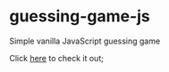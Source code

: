 # guessing-game-js
Simple vanilla JavaScript guessing game

Click [here](https://apricosma.github.io/guessing-game-js/) to check it out;